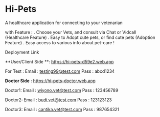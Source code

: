 # Hi-Pets

   A healthcare application for connecting to your vetenarian
   
   with Feature :
   . Choose your Vets, and consult via Chat or  Vidcall (Healthcare Feature)
   . Easy to Adopt cute pets, or find cute pets  (Adoption Feature)
   . Easy access to various info about  pet-care !

Deployment Link 

**User/Client Side **:
  https://hi-pets-d59e2.web.app
  
  For Test : 
    Email : testing99@test.com
    Pass : abcd1234
 
 **Doctor Side :**
  https://hi-pets-doctor.web.app
  
  Doctor1:
    Email : wiyono.vet@test.com
    Pass : 123456789
  
  Doctor2:
    Email : budi.vet@test.com
    Pass : 123123123
  
  Doctor3:
    Email : cantika.vet@test.com
    Pass : 987654321
